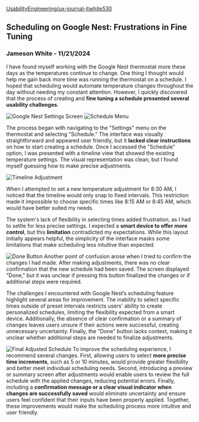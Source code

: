 [UsabilityEngineering/ux-journal-jtwhite530](https://github.com/UsabilityEngineering/ux-journal-jtwhite530)




## Scheduling on Google Nest: Frustrations in Fine Tuning

### Jameson White - 11/21/2024

I have found myself working with the Google Nest thermostat more these days as the temperatures continue to change. One thing I thought would help me gain back more time was running the thermostat on a schedule. I hoped that scheduling would automate temperature changes throughout the day without needing my constant attention. However, I quickly discovered that the process of creating and **fine tuning a schedule presented several usability challenges**.

![Google Nest Settings Screen](../assets/NUM4.jpg) ![Schedule Menu](../assets/NUM3.jpg)

The process began with navigating to the "Settings" menu on the thermostat and selecting "Schedule." The interface was visually straightforward and appeared user friendly, but it **lacked clear instructions** on how to start creating a schedule. Once I accessed the "Schedule" option, I was presented with a timeline view that showed the existing temperature settings. The visual representation was clean, but I found myself guessing how to make precise adjustments.

![Timeline Adjustment](../assets/NUM2.jpg)

When I attempted to set a new temperature adjustment for 8:30 AM, I noticed that the timeline would only snap to fixed intervals. This restriction made it impossible to choose specific times like 8:15 AM or 8:45 AM, which would have better suited my needs.


The system's lack of flexibility in selecting times added frustration, as I had to settle for less precise settings. I expected a **smart device to offer more control**, but this **limitation** contradicted my expectations. While this layout initially appears helpful, the simplicity of the interface masks some limitations that make scheduling less intuitive than expected.

![Done Button](../assets/NUM5.jpg)
Another point of confusion arose when I tried to confirm the changes I had made. After making adjustments, there was no clear confirmation that the new schedule had been saved. The screen displayed "Done," but it was unclear if pressing this button finalized the changes or if additional steps were required. 

The challenges I encountered with Google Nest’s scheduling feature highlight several areas for improvement. The inability to select specific times outside of preset intervals restricts users' ability to create personalized schedules, limiting the flexibility expected from a smart device. Additionally, the absence of clear confirmation or a summary of changes leaves users unsure if their actions were successful, creating unnecessary uncertainty. Finally, the "Done" button lacks context, making it unclear whether additional steps are needed to finalize adjustments.

![Final Adjusted Schedule](../assets/NUM1.jpg)
To improve the scheduling experience, I recommend several changes. First, allowing users to select **more precise time increments**, such as 5 or 10 minutes, would provide greater flexibility and better meet individual scheduling needs. Second, introducing a preview or summary screen after adjustments would enable users to review the full schedule with the applied changes, reducing potential errors. Finally, including a **confirmation message or a clear visual indicator when changes are successfully saved** would eliminate uncertainty and ensure users feel confident that their inputs have been properly applied. Together, these improvements would make the scheduling process more intuitive and user friendly.

